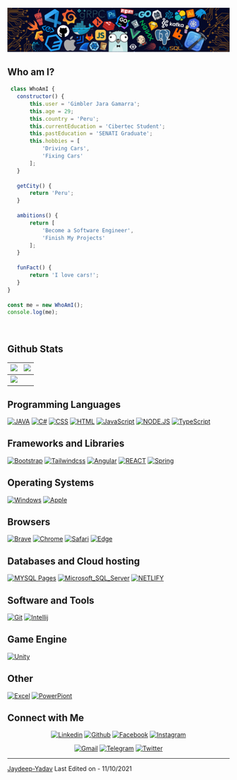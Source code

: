 ![Github Banner](https://github.com/Jaydeep-Yadav/Jaydeep-Yadav/blob/main/banner.png)

## Who am I?

 ```JavaScript
  class WhoAmI {
    constructor() {
        this.user = 'Gimbler Jara Gamarra';
        this.age = 29;
        this.country = 'Peru';
        this.currentEducation = 'Cibertec Student';
        this.pastEducation = 'SENATI Graduate';
        this.hobbies = [
            'Driving Cars',
            'Fixing Cars'
        ];
    }

    getCity() {
        return 'Peru';
    }

    ambitions() {
        return [
            'Become a Software Engineer',
            'Finish My Projects'
        ];
    }

    funFact() {
        return 'I love cars!';
    }
}

const me = new WhoAmI();
console.log(me);

	
 ```

 
## Github Stats

<img src="https://github-readme-stats.vercel.app/api?username=jaydeep-yadav&&show_icons=true&count_private=true&theme=github_dark">|<img src="https://github-readme-streak-stats.herokuapp.com/?user=jaydeep-yadav&theme=blueberry_duo"/>
|---|---|
<img src="https://github-readme-stats.vercel.app/api/top-langs/?username=jaydeep-yadav&layout=compact&theme=github_dark"/>|

## Programming Languages

<p>
   <a href="#"><img alt="JAVA" src="https://img.shields.io/badge/Java%20-%ED8B00?.svg?logo=openjdk&logoColor=white"></a>
    <a href="#"><img alt="C#" src="https://img.shields.io/badge/C%23-239120.svg?logo=c-sharp&logoColor=white"></a>
    <a href="#"><img alt="CSS" src="https://img.shields.io/badge/CSS%20-%231572B6.svg?logo=css3&logoColor=white"></a>
    <a href="#"><img alt="HTML" src="https://img.shields.io/badge/HTML%20-%23E34F26.svg?logo=html5&logoColor=white"></a>
    <a href="#"><img alt="JavaScript" src="https://img.shields.io/badge/JavaScript%20-%23F7DF1E.svg?logo=javascript&logoColor=black"></a>
    <a href="#"><img alt="NODE.JS" src="https://img.shields.io/badge/Node.js-43853D?.svg?logo=node.js&logoColor=white"></a>
    <a href="#"><img alt="TypeScript" src="https://img.shields.io/badge/TypeScript-007ACC?.svg?logo=typescript&logoColor=white"></a>
</p>

## Frameworks and Libraries
<p>
          <a href="#"><img alt="Bootstrap" src="https://img.shields.io/badge/Bootstrap-563D7C?logo=bootstrap&logoColor=white"></a>
   	  <a href="#"><img alt="Tailwindcss" src="https://img.shields.io/badge/tailwindcss-%2338B2AC.svg?logo=tailwindcss&logoColor=white"></a>
	  <a href="#"><img alt="Angular" src="https://img.shields.io/badge/Angular-DD0031.svg?logo=angular&logoColor=white"></a>
	 <a href="#"><img alt="REACT" src="https://img.shields.io/badge/React-20232A.svg?logo=react&logoColor=61DAFB"></a>
	 <a href="#"><img alt="Spring" src="https://img.shields.io/badge/Spring-6DB33F?logo=spring&logoColor=white"></a>
</p>

## Operating Systems
<p>
	<a href="#"><img alt="Windows" src="https://img.shields.io/badge/Windows-0078D6?logo=windows&logoColor=white"></a>
	<a href="#"><img alt="Apple" src="https://img.shields.io/badge/mac%20os-000000?logo=apple&logoColor=white"></a>
	
</p>

## Browsers
<p>
	<a href="#"><img alt="Brave" src="https://img.shields.io/badge/Brave-FB542B?logo=brave&logoColor=white"></a>
	<a href="#"><img alt="Chrome" src="https://img.shields.io/badge/Google_chrome-4285F4?logo=Google-Chrome&logoColor=white"></a>
	<a href="#"><img alt="Safari" src="https://img.shields.io/badge/Safari-FF1B2D?logo=Safari&logoColor=white"></a>
	<a href="#"><img alt="Edge" src="https://img.shields.io/badge/Microsoft_Edge-0078D7?logo=Microsoft-edge&logoColor=white"></a>
</p>

## Databases and Cloud hosting

<p>
    <a href="#"><img alt="MYSQL Pages" src="https://img.shields.io/badge/MySQL-005C84.svg?logo=mysql&logoColor=white"></a>
    <a href="#"><img alt="Microsoft_SQL_Server" src="https://img.shields.io/badge/Microsoft_SQL_Server-CC2927.svg?logo=microsoft-sql-server&logoColor=white"></a>
    <a href="#"><img alt="NETLIFY" src="https://img.shields.io/badge/Netlify-00C7B7.svg?logo=netlify&logoColor=white"></a>
</p> 

## Software and Tools
<p>
        <a href="#"><img alt="Git" src="https://img.shields.io/badge/Git%20-%23F05033.svg?logo=git&logoColor=white"></a>
	<a href="#"><img alt="Intellij" src="https://img.shields.io/badge/IntelliJ&nbsp;IDEA-000000.svg?logo=intellij-idea&logoColor=white"></a>
</p>

## Game Engine

<p>
        <a href="#"><img alt="Unity" src="https://img.shields.io/badge/Unity-100000.svg?logo=git&logoColor=white"></a>
</p>

## Other

<p>
        <a href="#"><img alt="Excel" src="https://img.shields.io/badge/Microsoft_Excel-217346.svg?logo=microsoft-excel&logoColor=white"></a>
	<a href="#"><img alt="PowerPiont" src="https://img.shields.io/badge/Microsoft_PowerPoint-B7472A.svg?logo=microsoft-powerpoint&logoColor=white"></a>	
</p>

## Connect with Me


<p align="center">
  <a href="https://linkedin.com/in/gimbler-jara"><img alt="Linkedin" title="Jaydeep Yadav Linkedin" src="https://img.shields.io/badge/LinkedIn-0077B5?style=for-the-badge&logo=linkedin&logoColor=white"></a>
  <a href="https://github.com/GimblerJaraGamarra"><img alt="Github" title="Jaydeep Yadav Github" src="https://img.shields.io/badge/GitHub-100000?style=for-the-badge&logo=github&logoColor=white"></a>
  <a href="https://facebook.com/gimbler.jara"><img alt="Facebook" title="Jaydeep Yadav FB" src="https://img.shields.io/badge/Facebook-1877F2?style=for-the-badge&logo=facebook&logoColor=white"></a>
  <a href="https://instagram.com/gimblerjaragamarra/"><img alt="Instagram" title="Jaydeep Yadav Instagram" src="https://img.shields.io/badge/Instagram-E4405F?style=for-the-badge&logo=instagram&logoColor=white"></a>
 </p>
 <p align="center">
  <a href="mailto:jaragama95@gmail.com"><img alt="Gmail" title="Jaydeep Yadav Gmail" src="https://img.shields.io/badge/Gmail-D14836?style=for-the-badge&logo=gmail&logoColor=white"></a>
  <a href="https://t.me/jaydeep91"><img alt="Telegram" title="Jaydeep Yadav Telegram" src="https://img.shields.io/badge/Telegram-2CA5E0?style=for-the-badge&logo=telegram&logoColor=white"></a> 
<a href="https://x.com/jaragamarra"><img alt="Twitter" title="Jaydeep Yadav Twitter" src="https://img.shields.io/badge/Twitter-1DA1F2?style=for-the-badge&logo=twitter&logoColor=white"></a>

</p>



------
[Jaydeep-Yadav](https://github.com/jaydeep-yadav)
Last Edited on - 11/10/2021
